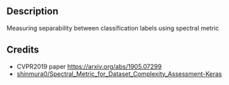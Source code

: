 ## Description
Measuring separability between classification labels using spectral metric

## Credits
- CVPR2019 paper https://arxiv.org/abs/1905.07299  
- [shinmura0/Spectral_Metric_for_Dataset_Complexity_Assessment-Keras](https://github.com/shinmura0/Spectral_Metric_for_Dataset_Complexity_Assessment-Keras)


